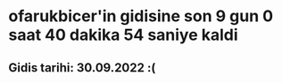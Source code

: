# ofarukbicer'in gidisine son 9 gun 0 saat 40 dakika 54 saniye kaldi

## Gidis tarihi: 30.09.2022 :(